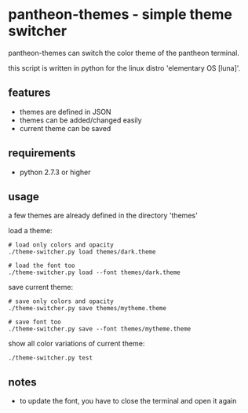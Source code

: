 # pantheon-themes - simple theme switcher
pantheon-themes can switch the color theme of the pantheon terminal.

this script is written in python for the linux distro 'elementary OS [luna]'.

## features
- themes are defined in JSON
- themes can be added/changed easily
- current theme can be saved

## requirements
- python 2.7.3 or higher

## usage
a few themes are already defined in the directory 'themes'

load a theme:
```
# load only colors and opacity
./theme-switcher.py load themes/dark.theme

# load the font too
./theme-switcher.py load --font themes/dark.theme
```

save current theme:
```
# save only colors and opacity
./theme-switcher.py save themes/mytheme.theme

# save font too
./theme-switcher.py save --font themes/mytheme.theme
```

show all color variations of current theme:
```
./theme-switcher.py test
```

## notes
- to update the font, you have to close the terminal and open it again
